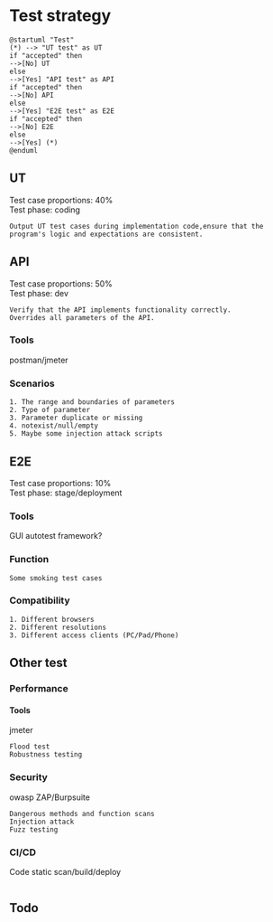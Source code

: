 # Test strategy
```plantuml
@startuml "Test"
(*) --> "UT test" as UT
if "accepted" then
-->[No] UT
else
-->[Yes] "API test" as API
if "accepted" then
-->[No] API
else
-->[Yes] "E2E test" as E2E
if "accepted" then
-->[No] E2E
else
-->[Yes] (*)
@enduml
```
## UT
Test case proportions: 40%   
Test phase: coding
```
Output UT test cases during implementation code,ensure that the program's logic and expectations are consistent.
```
## API
Test case proportions: 50%   
Test phase: dev
```
Verify that the API implements functionality correctly.
Overrides all parameters of the API.
```
### Tools
postman/jmeter
### Scenarios
```
1. The range and boundaries of parameters
2. Type of parameter
3. Parameter duplicate or missing
4. notexist/null/empty
5. Maybe some injection attack scripts
```
## E2E
Test case proportions: 10%   
Test phase: stage/deployment
### Tools
GUI autotest framework?
### Function
```
Some smoking test cases
```
### Compatibility
```
1. Different browsers
2. Different resolutions
3. Different access clients (PC/Pad/Phone)
```
## Other test
### Performance
#### Tools
jmeter
```
Flood test
Robustness testing
```
### Security
owasp ZAP/Burpsuite
```
Dangerous methods and function scans
Injection attack
Fuzz testing
```
### CI/CD
Code static scan/build/deploy
```
```

## Todo